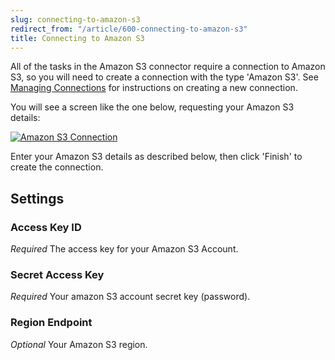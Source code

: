 ```yaml
---
slug: connecting-to-amazon-s3
redirect_from: "/article/600-connecting-to-amazon-s3"
title: Connecting to Amazon S3
---
```



All of the tasks in the Amazon S3 connector require a connection to Amazon S3, so you will need to create a connection with the type 'Amazon S3'. See [Managing Connections](managing-connections) for instructions on creating a new connection.



You will see a screen like the one below, requesting your Amazon S3 details:



[![Amazon S3 Connection](http://www.zynk.com/images/v2/amazon_s3_connection.png)](http://www.zynk.com/images/v2/amazon_s3_connection.png)



Enter your Amazon S3 details as described below, then click 'Finish' to create the connection.

## Settings 

### Access Key ID
_Required_
The access key for your Amazon S3 Account.

### Secret Access Key
_Required_
Your amazon S3 account secret key (password).

### Region Endpoint
_Optional_
Your Amazon S3 region.

